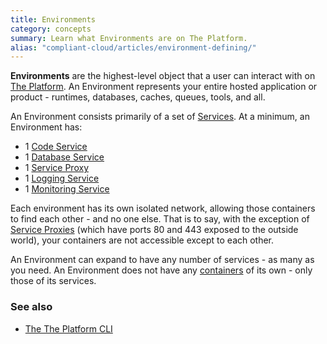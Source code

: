 ```yaml
---
title: Environments
category: concepts
summary: Learn what Environments are on The Platform.
alias: "compliant-cloud/articles/environment-defining/"
---
```


**Environments** are the highest-level object that a user can interact with on [The Platform](https://datica.com/compliant-cloud). An Environment represents your entire hosted application or product - runtimes, databases, caches, queues, tools, and all.

An Environment consists primarily of a set of [Services](/compliant-cloud/articles/concepts/services). At a minimum, an Environment has:

* 1 [Code Service](/compliant-cloud/articles/concepts/services#code-services)
* 1 [Database Service](/compliant-cloud/articles/concepts/services#database-services)
* 1 [Service Proxy](/compliant-cloud/articles/concepts/service-proxy)
* 1 [Logging Service](/compliant-cloud/articles/logging-access)
* 1 [Monitoring Service](/compliant-cloud/articles/monitoring)

Each environment has its own isolated network, allowing those containers to find each other - and no one else. That is to say, with the exception of [Service Proxies](/compliant-cloud/articles/concepts/service-proxy) (which have ports 80 and 443 exposed to the outside world), your containers are not accessible except to each other.

An Environment can expand to have any number of services - as many as you need. An Environment does not have any [containers](/compliant-cloud/articles/concepts/containers) of its own - only those of its services.

### See also

* [The The Platform CLI](/compliant-cloud/articles/cli-stratum)
